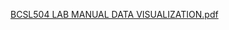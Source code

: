 [BCSL504  LAB MANUAL DATA VISUALIZATION.pdf](https://github.com/user-attachments/files/18056429/BCSL504.LAB.MANUAL.DATA.VISUALIZATION.pdf)
